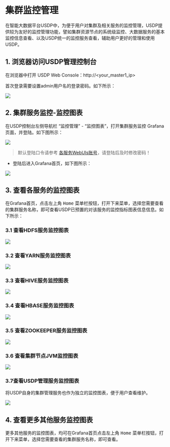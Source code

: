 # 集群监控管理

在智能大数据平台USDP中，为便于用户对集群及相关服务的监控管理，USDP提供较为友好的监控管理功能，譬如集群资源节点的系统级监控、大数据服务的基本监控信息查看、以及USDP统一的监控服务查看，辅助用户更好的管理和使用USDP。



## 1. 浏览器访问USDP管理控制台

在浏览器中打开 USDP Web Console：http://<your_master1_ip>

首次登录需要设置admin用户名的登录密码。如下所示：

![](../images/webconsole/node/node_usdp_console_login.png)



## 2. 集群服务监控-监控图表

在USDP控制台左侧导航栏 “监控管理” - “监控图表”，打开集群服务监控 Grafana 页面，并登陆。如下图所示：

![](../images/webconsole/monitor/service_grafana_ui_details.png)

> 默认登陆口令请参考 [各服务WebUIs账号](/usdpdc/1.0.x/cluster_notes/login)，请登陆后及时修改密码！
>

- 登陆后进入Grafana首页，如下图所示：

![](../images/webconsole/monitor/usdp_console_cluster_monitor_grafana.png)



## 3. 查看各服务的监控图表

在Grafana首页，点击左上角 <kbd>Home</kbd> 菜单栏按钮，打开下来菜单，选择您需要查看的集群服务名称，即可查看USDP已预置的对该服务的监控指标图表信息信息。如下所示：



### 3.1 查看HDFS服务监控图表

![](../images/webconsole/monitor/usdp_console_cluster_monitor_grafana_hdfs.png)



### 3.2 查看YARN服务监控图表

![](../images/webconsole/monitor/usdp_console_cluster_monitor_grafana_yarn.png)



### 3.3 查看HIVE服务监控图表

![](../images/webconsole/monitor/usdp_console_cluster_monitor_grafana_hive.png)



### 3.4 查看HBASE服务监控图表

![](../images/webconsole/monitor/usdp_console_cluster_monitor_grafana_hbase.png)



### 3.5 查看ZOOKEEPER服务监控图表

![](../images/webconsole/monitor/usdp_console_cluster_monitor_grafana_zookeeper.png)



### 3.6 查看集群节点JVM监控图表

![](../images/webconsole/monitor/usdp_console_cluster_monitor_grafana_jvm.png)



### 3.7查看USDP管理服务监控图表

将USDP自身的集群管理服务也作为独立的监控图表，便于用户查看维护。

![](../images/webconsole/monitor/usdp_console_cluster_monitor_grafana_usdp.png)



## 4. 查看更多其他服务监控图表

更多其他服务的监控图表，均可在Grafana首页点击左上角 <kbd>Home</kbd> 菜单栏按钮，打开下来菜单，选择您需要查看的集群服务名称，即可查看。